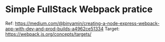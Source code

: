 # Simple FullStack Webpack pratice

Ref: https://medium.com/@binyamin/creating-a-node-express-webpack-app-with-dev-and-prod-builds-a4962ce51334
Target: https://webpack.js.org/concepts/targets/
